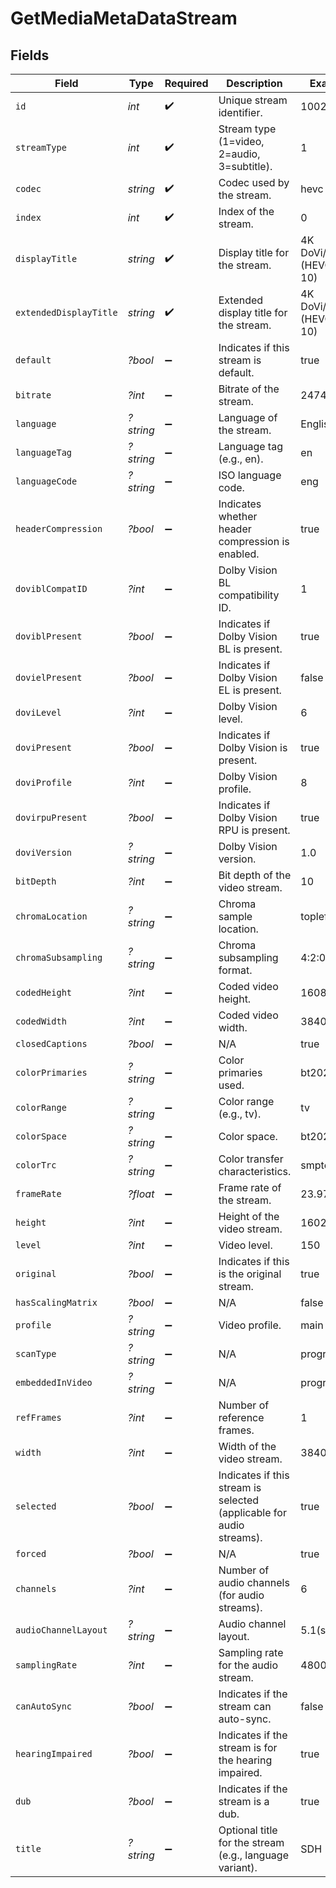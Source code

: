 # GetMediaMetaDataStream


## Fields

| Field                                                                | Type                                                                 | Required                                                             | Description                                                          | Example                                                              |
| -------------------------------------------------------------------- | -------------------------------------------------------------------- | -------------------------------------------------------------------- | -------------------------------------------------------------------- | -------------------------------------------------------------------- |
| `id`                                                                 | *int*                                                                | :heavy_check_mark:                                                   | Unique stream identifier.                                            | 1002625                                                              |
| `streamType`                                                         | *int*                                                                | :heavy_check_mark:                                                   | Stream type (1=video, 2=audio, 3=subtitle).                          | 1                                                                    |
| `codec`                                                              | *string*                                                             | :heavy_check_mark:                                                   | Codec used by the stream.                                            | hevc                                                                 |
| `index`                                                              | *int*                                                                | :heavy_check_mark:                                                   | Index of the stream.                                                 | 0                                                                    |
| `displayTitle`                                                       | *string*                                                             | :heavy_check_mark:                                                   | Display title for the stream.                                        | 4K DoVi/HDR10 (HEVC Main 10)                                         |
| `extendedDisplayTitle`                                               | *string*                                                             | :heavy_check_mark:                                                   | Extended display title for the stream.                               | 4K DoVi/HDR10 (HEVC Main 10)                                         |
| `default`                                                            | *?bool*                                                              | :heavy_minus_sign:                                                   | Indicates if this stream is default.                                 | true                                                                 |
| `bitrate`                                                            | *?int*                                                               | :heavy_minus_sign:                                                   | Bitrate of the stream.                                               | 24743                                                                |
| `language`                                                           | *?string*                                                            | :heavy_minus_sign:                                                   | Language of the stream.                                              | English                                                              |
| `languageTag`                                                        | *?string*                                                            | :heavy_minus_sign:                                                   | Language tag (e.g., en).                                             | en                                                                   |
| `languageCode`                                                       | *?string*                                                            | :heavy_minus_sign:                                                   | ISO language code.                                                   | eng                                                                  |
| `headerCompression`                                                  | *?bool*                                                              | :heavy_minus_sign:                                                   | Indicates whether header compression is enabled.                     | true                                                                 |
| `doviblCompatID`                                                     | *?int*                                                               | :heavy_minus_sign:                                                   | Dolby Vision BL compatibility ID.                                    | 1                                                                    |
| `doviblPresent`                                                      | *?bool*                                                              | :heavy_minus_sign:                                                   | Indicates if Dolby Vision BL is present.                             | true                                                                 |
| `dovielPresent`                                                      | *?bool*                                                              | :heavy_minus_sign:                                                   | Indicates if Dolby Vision EL is present.                             | false                                                                |
| `doviLevel`                                                          | *?int*                                                               | :heavy_minus_sign:                                                   | Dolby Vision level.                                                  | 6                                                                    |
| `doviPresent`                                                        | *?bool*                                                              | :heavy_minus_sign:                                                   | Indicates if Dolby Vision is present.                                | true                                                                 |
| `doviProfile`                                                        | *?int*                                                               | :heavy_minus_sign:                                                   | Dolby Vision profile.                                                | 8                                                                    |
| `dovirpuPresent`                                                     | *?bool*                                                              | :heavy_minus_sign:                                                   | Indicates if Dolby Vision RPU is present.                            | true                                                                 |
| `doviVersion`                                                        | *?string*                                                            | :heavy_minus_sign:                                                   | Dolby Vision version.                                                | 1.0                                                                  |
| `bitDepth`                                                           | *?int*                                                               | :heavy_minus_sign:                                                   | Bit depth of the video stream.                                       | 10                                                                   |
| `chromaLocation`                                                     | *?string*                                                            | :heavy_minus_sign:                                                   | Chroma sample location.                                              | topleft                                                              |
| `chromaSubsampling`                                                  | *?string*                                                            | :heavy_minus_sign:                                                   | Chroma subsampling format.                                           | 4:2:0                                                                |
| `codedHeight`                                                        | *?int*                                                               | :heavy_minus_sign:                                                   | Coded video height.                                                  | 1608                                                                 |
| `codedWidth`                                                         | *?int*                                                               | :heavy_minus_sign:                                                   | Coded video width.                                                   | 3840                                                                 |
| `closedCaptions`                                                     | *?bool*                                                              | :heavy_minus_sign:                                                   | N/A                                                                  | true                                                                 |
| `colorPrimaries`                                                     | *?string*                                                            | :heavy_minus_sign:                                                   | Color primaries used.                                                | bt2020                                                               |
| `colorRange`                                                         | *?string*                                                            | :heavy_minus_sign:                                                   | Color range (e.g., tv).                                              | tv                                                                   |
| `colorSpace`                                                         | *?string*                                                            | :heavy_minus_sign:                                                   | Color space.                                                         | bt2020nc                                                             |
| `colorTrc`                                                           | *?string*                                                            | :heavy_minus_sign:                                                   | Color transfer characteristics.                                      | smpte2084                                                            |
| `frameRate`                                                          | *?float*                                                             | :heavy_minus_sign:                                                   | Frame rate of the stream.                                            | 23.976                                                               |
| `height`                                                             | *?int*                                                               | :heavy_minus_sign:                                                   | Height of the video stream.                                          | 1602                                                                 |
| `level`                                                              | *?int*                                                               | :heavy_minus_sign:                                                   | Video level.                                                         | 150                                                                  |
| `original`                                                           | *?bool*                                                              | :heavy_minus_sign:                                                   | Indicates if this is the original stream.                            | true                                                                 |
| `hasScalingMatrix`                                                   | *?bool*                                                              | :heavy_minus_sign:                                                   | N/A                                                                  | false                                                                |
| `profile`                                                            | *?string*                                                            | :heavy_minus_sign:                                                   | Video profile.                                                       | main 10                                                              |
| `scanType`                                                           | *?string*                                                            | :heavy_minus_sign:                                                   | N/A                                                                  | progressive                                                          |
| `embeddedInVideo`                                                    | *?string*                                                            | :heavy_minus_sign:                                                   | N/A                                                                  | progressive                                                          |
| `refFrames`                                                          | *?int*                                                               | :heavy_minus_sign:                                                   | Number of reference frames.                                          | 1                                                                    |
| `width`                                                              | *?int*                                                               | :heavy_minus_sign:                                                   | Width of the video stream.                                           | 3840                                                                 |
| `selected`                                                           | *?bool*                                                              | :heavy_minus_sign:                                                   | Indicates if this stream is selected (applicable for audio streams). | true                                                                 |
| `forced`                                                             | *?bool*                                                              | :heavy_minus_sign:                                                   | N/A                                                                  | true                                                                 |
| `channels`                                                           | *?int*                                                               | :heavy_minus_sign:                                                   | Number of audio channels (for audio streams).                        | 6                                                                    |
| `audioChannelLayout`                                                 | *?string*                                                            | :heavy_minus_sign:                                                   | Audio channel layout.                                                | 5.1(side)                                                            |
| `samplingRate`                                                       | *?int*                                                               | :heavy_minus_sign:                                                   | Sampling rate for the audio stream.                                  | 48000                                                                |
| `canAutoSync`                                                        | *?bool*                                                              | :heavy_minus_sign:                                                   | Indicates if the stream can auto-sync.                               | false                                                                |
| `hearingImpaired`                                                    | *?bool*                                                              | :heavy_minus_sign:                                                   | Indicates if the stream is for the hearing impaired.                 | true                                                                 |
| `dub`                                                                | *?bool*                                                              | :heavy_minus_sign:                                                   | Indicates if the stream is a dub.                                    | true                                                                 |
| `title`                                                              | *?string*                                                            | :heavy_minus_sign:                                                   | Optional title for the stream (e.g., language variant).              | SDH                                                                  |